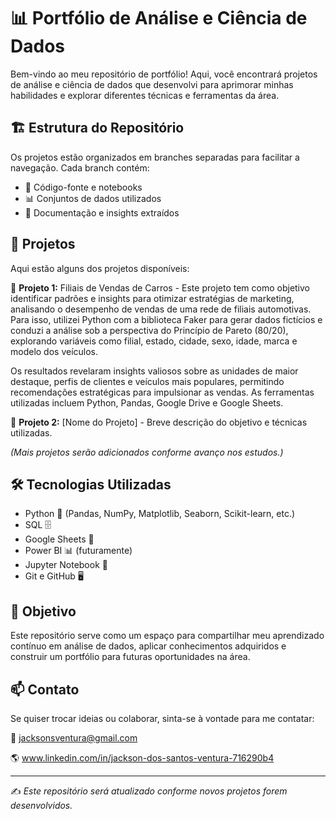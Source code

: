 # 📊 Portfólio de Análise e Ciência de Dados

Bem-vindo ao meu repositório de portfólio! Aqui, você encontrará projetos de análise e ciência de dados que desenvolvi para aprimorar minhas habilidades e explorar diferentes técnicas e ferramentas da área.

## 🏗 Estrutura do Repositório

Os projetos estão organizados em branches separadas para facilitar a navegação. Cada branch contém:
- 📂 Código-fonte e notebooks
- 📊 Conjuntos de dados utilizados
- 📖 Documentação e insights extraídos

## 🚀 Projetos

Aqui estão alguns dos projetos disponíveis:

🔹 **Projeto 1:** Filiais de Vendas de Carros - Este projeto tem como objetivo identificar padrões e insights para otimizar estratégias de marketing, analisando o desempenho de vendas de uma rede de filiais automotivas. Para isso, utilizei Python com a biblioteca Faker para gerar dados fictícios e conduzi a análise sob a perspectiva do Princípio de Pareto (80/20), explorando variáveis como filial, estado, cidade, sexo, idade, marca e modelo dos veículos.

Os resultados revelaram insights valiosos sobre as unidades de maior destaque, perfis de clientes e veículos mais populares, permitindo recomendações estratégicas para impulsionar as vendas. As ferramentas utilizadas incluem Python, Pandas, Google Drive e Google Sheets.

🔹 **Projeto 2:** [Nome do Projeto] - Breve descrição do objetivo e técnicas utilizadas.

_(Mais projetos serão adicionados conforme avanço nos estudos.)_

## 🛠 Tecnologias Utilizadas

- Python 🐍 (Pandas, NumPy, Matplotlib, Seaborn, Scikit-learn, etc.)
- SQL 🗄️
- Google Sheets 📑
- Power BI 📊 (futuramente)
- Jupyter Notebook 📓
- Git e GitHub 🖥️

## 📌 Objetivo

Este repositório serve como um espaço para compartilhar meu aprendizado contínuo em análise de dados, aplicar conhecimentos adquiridos e construir um portfólio para futuras oportunidades na área.

## 📫 Contato

Se quiser trocar ideias ou colaborar, sinta-se à vontade para me contatar:

📩 jacksonsventura@gmail.com

🌎 www.linkedin.com/in/jackson-dos-santos-ventura-716290b4

---
✍️ *Este repositório será atualizado conforme novos projetos forem desenvolvidos.*

